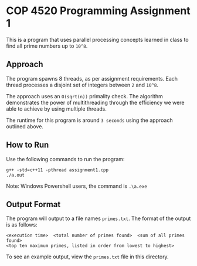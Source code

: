# COP 4520 Programming Assignment 1

This is a program that uses parallel processing concepts learned in class to find all prime numbers up to `10^8`.

## Approach

The program spawns 8 threads, as per assignment requirements. Each thread processes a disjoint set of integers between `2` and `10^8`.

The approach uses an `O(sqrt(n))` primality check. The algorithm demonstrates the power of multithreading through the efficiency we were able to achieve by using multiple threads.

The runtime for this program is around `3 seconds` using the approach outlined above.

## How to Run

Use the following commands to run the program:

```
g++ -std=c++11 -pthread assignment1.cpp
./a.out
```

Note: Windows Powershell users, the command is `.\a.exe`

## Output Format

The program will output to a file names `primes.txt`. The format of the output is as follows:

```
<execution time>  <total number of primes found>  <sum of all primes found> 
<top ten maximum primes, listed in order from lowest to highest> 
```

To see an example output, view the `primes.txt` file in this directory.
